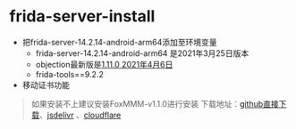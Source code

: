 # frida-server-install

- 把frida-server-14.2.14-android-arm64添加至环境变量
  - frida-server-14.2.14-android-arm64 是2021年3月25日版本 
  - objection最新版是[1.11.0 2021年4月6日](https://github.com/sensepost/objection/releases/tag/1.11.0)
  - frida-tools==9.2.2
- 移动证书功能

> 如果安装不上建议安装FoxMMM-v1.1.0进行安装 下载地址：[github直接下载](https://raw.githubusercontent.com/mainlxl/Resource/main/Android/Magisk/FoxMMM-v1.1.0-default-arm64-v8a-release.apk)、[jsdelivr](https://cdn.jsdelivr.net/gh/mainlxl/Resource@main/Android/Magisk/FoxMMM-v1.1.0-default-arm64-v8a-release.apk) 、[cloudflare](https://gh.xdfg.cc/https://raw.githubusercontent.com/mainlxl/Resource/main/Android/Magisk/FoxMMM-v1.1.0-default-arm64-v8a-release.apk)
